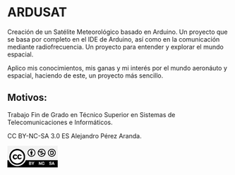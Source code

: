 # ARDUSAT

Creación de un Satélite Meteorológico basado en Arduino. Un proyecto que se basa por completo en el IDE de Arduino, así como en la comunicación mediante radiofrecuencia. Un proyecto para entender y explorar el mundo espacial.

Aplico mis conocimientos, mis ganas y mi interés por el mundo aeronáuto y espacial, haciendo de este, un proyecto más sencillo.

## Motivos:
Trabajo Fin de Grado en Técnico Superior en Sistemas de Telecomunicaciones e Informáticos. 

CC BY-NC-SA 3.0 ES Alejandro Pérez Aranda.

![CC](./Imagenes_Recursos/CC-BY-NC-SA-4.0.jpg)
